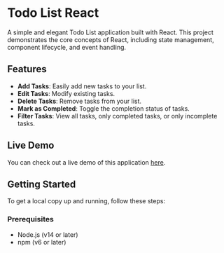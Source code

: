 # Todo List React

A simple and elegant Todo List application built with React. This project demonstrates the core concepts of React, including state management, component lifecycle, and event handling.


## Features

- **Add Tasks**: Easily add new tasks to your list.
- **Edit Tasks**: Modify existing tasks.
- **Delete Tasks**: Remove tasks from your list.
- **Mark as Completed**: Toggle the completion status of tasks.
- **Filter Tasks**: View all tasks, only completed tasks, or only incomplete tasks.

## Live Demo

You can check out a live demo of this application [here](http://your-live-demo-link.com).

## Getting Started

To get a local copy up and running, follow these steps:

### Prerequisites

- Node.js (v14 or later)
- npm (v6 or later)
